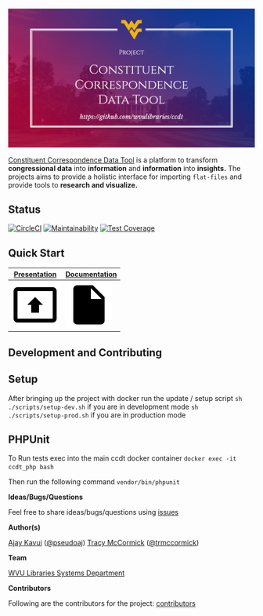 ![Logo](docs/images/logo.png)

[Constituent Correspondence Data Tool](https://github.com/wvulibraries/ccdt) is a platform to transform **congressional data** into **information** and **information** into **insights.** The projects aims to provide a holistic interface for importing `flat-files` and provide tools to **research and visualize.**

## Status
[![CircleCI](https://circleci.com/gh/wvulibraries/ccdt.svg?style=svg)](https://circleci.com/gh/wvulibraries/ccdt)
[![Maintainability](https://api.codeclimate.com/v1/badges/8466ce146a44de48a3bd/maintainability)](https://codeclimate.com/github/wvulibraries/ccdt/maintainability)
[![Test Coverage](https://api.codeclimate.com/v1/badges/8466ce146a44de48a3bd/test_coverage)](https://codeclimate.com/github/wvulibraries/ccdt/test_coverage)

## Quick Start

 [Presentation](https://docs.google.com/presentation/d/1FyzvqbXJCVkH5S1Af2u6OOTHvzqgfDztlYbq4fLybr4/edit?usp=sharing) | [Documentation](https://github.com/wvulibraries/ccdt/wiki)
------------ | -------------
 [![Presentation](docs/images/i2.png)](https://docs.google.com/presentation/d/1FyzvqbXJCVkH5S1Af2u6OOTHvzqgfDztlYbq4fLybr4/edit#slide=id.g35f391192_00/edit?usp=sharing) | [![Documentation](docs/images/i1.png)](https://github.com/wvulibraries/ccdt/wiki)

## Development and Contributing

## Setup

After bringing up the project with docker run the update / setup script
 `sh ./scripts/setup-dev.sh` if you are in development mode
 `sh ./scripts/setup-prod.sh` if you are in production mode

## PHPUnit

To Run tests exec into the main ccdt docker container
`docker exec -it ccdt_php bash`

Then run the following command
`vendor/bin/phpunit` 

**Ideas/Bugs/Questions**

Feel free to share ideas/bugs/questions using [issues](https://github.com/wvulibraries/ccdt/issues)

**Author(s)**

[Ajay Kavui](http://pseudoaj.com) ([@pseudoaj](https://github.com/pseudoaj))
[Tracy McCormick](http://tracyamccormick.com) ([@trmccormick](https://github.com/trmccormick))

**Team**

[WVU Libraries Systems Department](https://lib.wvu.edu/about/directory/departments/68/employees/)

**Contributors**

Following are the contributors for the project: [contributors](https://github.com/wvulibraries/ccdt/graphs/contributors)
